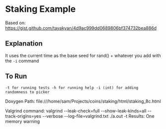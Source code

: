# Staking Example

Based on: https://gist.github.com/tavakyan/4d9ac999dd0689806bf374732bea886d

## Explanation
It uses the current time as the base seed for rand() + whatever you add with the `-i` command

## To Run

`-t for running tests
 -h for running help
 -i (int) for adding randomness to picker`


Doxygen Path: file:///home/sam/Projects/coins/staking/html/staking_8c.html


Valgrind command: valgrind --leak-check=full --show-leak-kinds=all --track-origins=yes --verbose --log-file=valgrind.txt ./a.out -t
Results: One memory warning